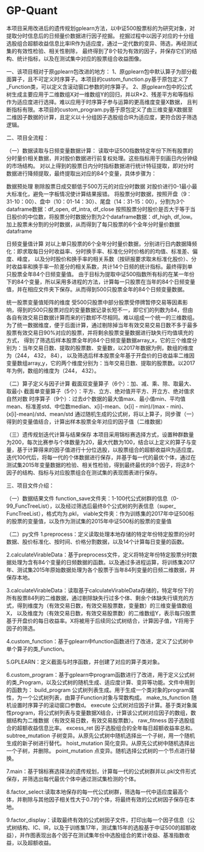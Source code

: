 # GP-Quant
本项目采用改进后的遗传规划gplearn方法，以中证500股票标的为研究对象，对提取分时信息后的日频量价数据进行因子挖掘。
挖掘过程中以因子对应的十分组选股组合超额收益信息比率IR作为适应度，通过一定代数的变异、筛选，再经测试集的有效性检验、相关性剔除，
最终得到了8个较为有效的因子，并保存它们的结构、统计指标，以及在测试集中对应的股票组合收益图像。

一、该项目相对于原gplearn包改进的地方：
1、原gplearn包中默认算子为部分截面算子，且不可定义时序算子。本项目的custom_function.py基于原包定义了_Function类，可以定义含滚动窗口参数的时序算子。
2、原gplearn包中的公式树生成主要应用于二维数组X对一维数组Y的回归，并以R*2、残差平方和等指标作为适应度进行选择。难以应用于时序算子参与运算的更高维度变量X数据，
且判断指标有限。本项目的custom_program.py基于原包定义了由三维变量X数据至二维因子数据的计算，且定义以十分组因子选股组合IR为适应度，更符合因子筛选逻辑。

二、项目全流程：

（一）数据读取与日频变量数据计算：
读取中证500指数特定年份下所有股票的分时量价相关数据，并对股价数据进行前复权处理。这些指标用于刻画日内分钟级的市场结构。
对以上得到的股票日内分时指标数据进行统计特征提取，即对分时数据进行降频提取，最终提取出对应的84个变量，具体步骤为：

数据预处理
剔除股票日成交额低于500万元的对应分时数据
对股价进行0-1最小最大标准化，避免一字板情况使计算结果报错。
将股票分时数据，按照开盘（9：31-10：00）、盘中（10：01-14：30）、尾盘（14：31-15：00），分割为3个dataframe数据：df_open, df_intra, df_close
按照股票分时股价是否大于等于当日股价的中位数，将股票分时数据分割为2个dataframe数据：df_high, df_low。
加上股票未分割的分时数据，从而得到了每只股票的6个全年分时量价数据dataframe

日频变量值计算
对以上单只股票的6个全年分时量价数据，分别进行日内数据降频化：即求取每日分时收益率、分时换手率、标准化分时价格的的均值、标准差、偏度、峰度，
以及分时股价和换手率的相关系数（按研报要求取未标准化股价）、分时收益率和换手率一阶差分的相关系数，共计14个日频的统计指标。最终得到单只股票全年84个日频变量值。
由于目标为提取中证500指数所有标的在某一年份下的84个变量，所以采用多进程的方法，计算每一只股票在当年的84个日频变量值，并在相应文件夹下保存。从而得到500只股票全年的84个日频变量数据。

统一股票变量值矩阵的维度
受500只股票中部分股票受停牌暂停交易等因素影响，得到的500只股票对应的变量数据记录长短不一，即它们的列数为84，但由各自有效交易日数据计算而来的行数却不尽相同。难以组成一个统一的三维数组。
为了统一数据维度，便于后面计算，通过剔除掉当年有效交易交易日数不多于最多股票有效交易日90%对应的股票，并将剩余股票变量数据进行缺失行均值填充的方式，
得到了筛选后样本股票全年的84个日频变量数据array_x，它的三个维度分别为：当年交易日数、提取的股票数、变量数，以2017年数据为例，数组的维度为（244， 432， 84），
以及筛选后样本股票全年基于开盘价的日收益率二维因变量数组array_y，它的两个维度分别为：当年交易日数、提取的股票数。以2017年为例，数组的维度为（244， 432）。

（二）算子定义与因子计算
截面双变量算子（6个）：加、减、乘、除、取最大、取最小
截面单变量算子（5个）：平方、立方、绝对值开平方、开立方、绝对值求自然对数
时序算子（9个）：过去d个数据的最大值max、最小值min、平均值mean、标准差std、中位数median、x[i]-mean、(x[i] - min)/(max - min)、(x[i]-mean)/std、mean/std
通过随机生成的公式树，将以上算子，同步骤（一）得到的变量值结合，计算出样本股票全年对应的因子值（二维数据）

（三）遗传规划迭代计算与结果保存
本项目采用锦标赛选择方式，设置种群数量为200，每次比赛参与个体数量为20，最大代数为100，结合以上定义的算子与变量，基于计算得来的因子值进行十分位选股，以股票组合的超额收益IR为适应度。
迭代100代后，将每一代的个体数据进行保存，并基于每一代的最优个体，通过在测试集2015年变量数据的检验、相关性检验，得到最终最优的8个因子，将这8个因子的结构、指标与对应股票组合在测试集的表现图表进行保存。


三、项目文件介绍：

（一）数据结果文件
function_save文件夹：1-100代公式树群的信息（0-99_FuncTreeList），以及经过筛选后最终8个公式树的列表信息（super_ FuncTreeList），格式均为.pkl，
viable文件夹：作为训练集的2017年中证500标的股票的变量值，以及作为测试集的2015年中证500标的股票的变量值

（二）py文件
1.preprocess：定义读取处理本地存储的特定年份特定股票的分时数据、股价标准化、按时间、价格分割数据，以及14个计算每日变量的函数。

2.calculateVirableData：基于preprocess文件，定义将特定年份特定股票分时数据处理为含有84个变量的日频数据的函数。以及通过多进程运算，将训练集2017年、测试集2015年原始数据处理为各个股票于当年84列变量的日频二维数据，并保存本地。

3.calculateVirableData：读取基于calculateVirableData存储的，特定年份下的所有股票84列的二维数据，通过剔除缺失行过多个体、剩余个体缺失行填充的方式，得到维度为（有效交易日数，有效交易股票数，变量数）的三维变量值数组X，
以及维度为（有效交易日数，有效交易股票数）的二维数组Y，表示每只股票基于开盘价的每日收益率。X将被用于后续同公式树结合，计算因子值，Y将用于因子的筛选。

4.custom_function：基于gplearn中function函数进行了改进，定义了公式树中单个算子的类_Function。

5.GPLEARN：定义截面与时序函数，并创建了对应的算子类对象。

6.custom_program：基于gplearn中program函数进行了改进，用于定义公式树的类_Program，以及公式树的随机生成、适应度计算、变异等功能。文件中用到的函数为：
build_program 公式树列表生成。用于生成一个类对象的program属性，为一个公式树列表，由算子Function对象与常数构成。
make_ts_function 随机设置时序算子的滚动窗口参数d。
execute 公式树对应因子计算。基于类对象属性program，将公式树列表与变量数据X结合，计算该公式树对应因子的数组，数据结构为二维数据（有效交易日数，有效交易股票数）。
raw_fitness 因子选股组合的超额收益信息比率。
excess_ret 因子选股组合的全年每日超额收益率总和。
subtree_mutation 子树变异。从原先公式树中随机选择出一个子树，用一个随机生成的新子树进行替代。
hoist_mutation 简化变异。从原先公式树中随机选择出一个子树，并删除。
point_mutation 点变异。随机选择公式树的一个节点进行替换。

7.main：基于锦标赛选择法的遗传规划，计算每一代的公式树群并以.pkl文件形式保存，并筛选出每代最优个体中通过测试集检测的个体。

8.factor_select:读取本地保存的每一代公式树群，筛选每一代中适应度最高个体，并剔除与其他因子相关性大于0.7的个体，将最终有效的公式树因子保存在本地。

9.factor_display：读取最终有效的公式树因子文件，打印出每一个因子信息（公式树结构、IC、IR，以及于训练集17年，测试集15年的选股基于中证500的超额收益），并作图表现出各个因子在测试集年份中选股组合的累计收益、基准指数收益，以及超额收益。
